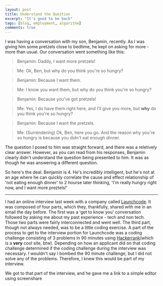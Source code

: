 ```yaml
---
layout: post
title: Understand the Question
excerpt: "It's good to be back"
tags: [blog, employment, algorithm]
comments: true
---
```


I was having a conversation with my son, Benjamin, recently. As I was giving him some pretzels close to bedtime, he kept on asking for more - more than usual. Our conversation went something like this: 

> Benjamin: Daddy, I want more pretzels!

> Me: Ok, Ben, but why do you think you're so hungry? 

> Benjamin: Because I want them.

> Me: I know you want them, but why do you think you're so hungry?

> Benjamin: Because you've got pretzels!

> Me: Yes, I do have them right here, and I'll give you more, but **why** do you think you're so hungry?

> Benjamin: Because I want the pretzels.

> Me: (Surrendering) Ok, Ben, here you go. And the reason why you're so hungry is because you didn't eat enough dinner.

The question I posed to him was straight forward, and there was a reletively clear answer. However, as you can read from his responses, Benjamin clearly didn't understand the question being presented to him. It was as though he was answering a different question. 

So here's the deal. Benjamin is 4. He's incredibly intelligent, but he's not at an age where he can quickly correlate the cause and effect relationship of 'not eating enough dinner' to 2 hourse later thinking, 'I'm really hungry right now, and I want more preztels!'

---

I had an online interview last week with a company called [Launchcode](https://www.launchcode.org/). It was composed of four parts, which they, thankfully, shared with me in an email the day before. The first was a 'get to know you' conversation followed by asking me about my past experience - tech and non tech. Those two parts were fairly interconnected and went well. The third part, though not always needed, was to be a little coding exercise. A part of the process to get to the interview portion for Launchcode was a coding challenge consisting of 3 problems in 90 minutes using [Hackerrank](https://www.hackerrank.com)(which is a **very** cool site, btw). Depending on how an applicant did on that coding challenge determined if the coding challenge during the interview was necessary. I wouldn't say I bombed the 90 minute challenge, but I did not solve any of the problems. Therefore, I knew this would be part of my interview.

We got to that part of the interview, and he gave me a link to a simple editor using screenshare 